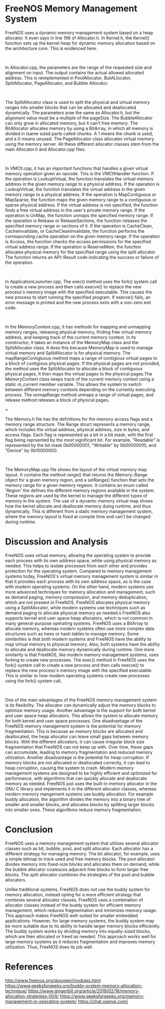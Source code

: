# FreeNOS Memory Management System
FreeNOS uses a dynamic memory management system based on a heap allocator. It even says in line 196 of Allocator.h. In Kernel.h, the Kernel() function sets up the kernel heap for dynamic memory allocation based on the architecture core. This is evidenced here.

<br/>

In Allocator.cpp, the parameters are the range of the requested size and alignment on input. The output contains the actual allowed allocated address. This is reimplemented in PoolAllocator, ButALlocator, SplitAllocator, PageAllocator, and Bubble Allocator.

<br/>

The SplitAllocator class is used to split the physical and virtual memory ranges into smaller blocks that can be allocated and deallocated dynamically. The parameters arae the same as Allocator.h, but the alignment value must be a multiple of the pageSize. The BubbleAllocator can only grow in allocated memory, but it can't free memory. The BitAllocator allocates memory by using a BitArray, in which all memory is divided in tsame sized parts called chunks. A 1 means the chunk is used, and a 0 means unused. The PageAllocator class allocates virtual memory using the memory server. All these different allocator classes stem from the main Allocator.h and Allocator.cpp files.

<br/>

In VMCtl.cpp, it has an important functions that handles a given virtual memory operation given an opcode. This is the VMCtlHandler function. If the operation is LookupVirtual, the function translates the virtual memory address in the given memory range to a physical address. If the operation is LookupVirtual, the function translates the virtual address in the given memory range to a physical address. If the operation is MapContiguous or MapSparse, the function maps the given memory range to a contiguous or sparse physical address. If the virtual address is not specified, the function finds a free virtual address in the user's private memory range. If the operation is UnMap, the function unmaps the specified memory range. If the operation is Release or ReleaseSections, the function releases the specified memory range or sections of it. If the operation is CacheClean, CacheInvalidate, or CacheCleanInvalidate, the function performs the corresponding cache operation on the given memory range. If the operation is Access, the function checks the access permissions for the specified virtual address range. If the operation is ReserveMem, the function allocates physical memory for the specified range using the split allocator. The function returns an API::Result code indicating the success or failure of the operation.

<br/>

In ApplicationLauncher.cpp, The exec() method uses the fork() system call to create a new process and then calls execve() to replace the new process's memory image with the specified executable. This causes the new process to start running the specified program. If execve() fails, an error message is printed and the new process exits with a non-zero exit code.

<br/>

In the MemoryContext.cpp, it has methods for mapping and unmapping memory ranges, releasing physical memory, finding free virtual memory address, and keeping track of the current memory context. In its constructor, it takes an instance of the MemoryMap class and the SplitAllocator class. It does this because MemoryMap is used to manage virtual memory and SplitAllocator is for physical memory. The mapRangeContigiuous method maps a range of contigious virtual pages to a block of contigious physical pages.  If the physical pages are not provided, the method uses the SplitAllocator to allocate a block of contiguous physical pages. It then maps the virtual pages to the physical pages.The MemoryContext class keeps track of the current memory context using a static m_current member variable. This allows the system to switch between different memory contexts depending on the currently executing process. The unmapRange method unmaps a range of virtual pages, and release method releases a block of physical pages.

<<br/>

The Memory.h file has the definitions for the memory access flags and a memory range structure. The Range struct represents a memory range, which includes the virtual address, physical address, size in bytes, and access flags. Each flag is represented as a bit in a bit mask, with the first flag being reprsented by the most significant bit. For example, "Readable" is represented by the bit mask 0b00000001, "Writable" by 0b00000010, and "Device" by 0b10000000.

<br/>

The MemoryMap.cpp file shows the layout of the virtual memory map layout. It contains the method range() that returns the Memory::Range object for a given memory region, and a setRange() function that sets the memory range for a given memory regeion. It contains an enum called 'Region' the defines the different memory regions available in the system. These regions are used by the kernel to manage the different types of memory in the system. The use of a dynamic memory virtual map shows how the kernel allocate and deallocate memory duing runtime, and thus dynamically. This is different from a static memory management system, where the memory layout is fixed at compile time and can't be changed during runtime.

# Discussion and Analysis

FreeNOS uses virtual memory, allowing the operating system to provide each process with its own address space, while using physical memory as needed. This helps to isolate processes from each other and provides protection for the operating system. Compared to memory management systems today, FreeNOS's virtual memory management system is similar in that it provides each process with its own address space, as is the case with modern operating systems. On the other hand, modern systems use more advanced techniques for memory allocation and management, such as demand paging, memory compression, and memory deduplication, which are not present in FreeNOS. FreeNOS allocates physical memory using a SplitAllocator, while modern systems use techniques such as demand paging to allocate physical memory as needed.s FreeNOS also supports kernel and user space heap allocators, which is not common in many general-purpose operating systems. FreeNOS uses a BitArray to allocate memory, whereas modern systems often use more complex data structures such as trees or hash tables to manage memory. Some similarities is that both modern systems and FreeNOS have the ability to map virtual memory to physical memory. Also, both systems have the ability to allocate and deallocate memory dynamically during runtime. One more similarity is that FreeNOS, like modern memory management systems, uses forking to create new processes. The exec() method in FreeNOS uses the fork() system call to create a new process and then calls execve() to replace the new process's memory image with the specified executable. This is similar to how modern operating systems create new processes using the fork() system call.

<br/>

One of the main advantages of the FreeNOS memory management system is its flexibility. The allocator can dynamically adjust the memory blocks to optimize memory usage. Another advantage is the support for both kernel and user space heap allocators. This allows the system to allocate memory for both kernel and user space processes. One disadvantage of the FreeNOS memory management system is the potential for memory fragmentation. This is because as memory blocks are allocated and deallocated, the heap allocator can leave small gaps between memory blocks. With the different allcoators, it can cause irregular block size fragmentation that FreeNOS can not keep up with. Over time, these gaps can accumulate, leading to memory fragmentation and reduced memory utilization. Another disadvantage is the potential for heap corruption. If memory blocks are not allocated or deallocated correctly, it can lead to heap corruption, causing the system to crash. Modern memory management systems are designed to be highly efficient and optimized for performance, with algorithms that can quickly allocate and deallocate memory as needed. FreeNOS just uses the built-in memory allocator in the GNU C library and implements it in the different allocator classes, whereas modern memory mangement systems use buddy allocation. For example buddy allocation, the algorithm divides the memory into a binary tree of smaller and smaller blocks, and allocates blocks by splitting larger blocks into smaller ones. These algorithms reduce memory fragmentation.

# Conclusion

FreeNOS uses a memory management system that utilizes several allocator classes such as bit, bubble, pool, and split allocator. Each allocator has a different strategy for managing memory. The bit allocator, for example, uses a simple bitmap to track used and free memory blocks. The pool allocator divides memory into fixed-size blocks and allocates them on demand, while the bubble allocator coalesces adjacent free blocks to form larger free blocks. The split allocator combines the strategies of the pool and bubble allocators.

Unlike traditional systems, FreeNOS does not use the buddy system for memory allocation, instead opting for a more efficient strategy that combines several allocator classes. FreeNOS uses a combination of allocator classes instead of the buddy system for efficient memory management, which reduces fragmentation and minimizes memory usage. This approach makes FreeNOS well-suited for smaller embedded applications. However, for large memory systems, the buddy system may be more suitable due to its ability to handle larger memory blocks efficiently. The buddy system works by dividing memory into equally-sized blocks, which are then allocated or freed as needed. This approach works well for large memory systems as it reduces fragmentation and improves memory utilization. Thus, FreeNOS does its job well.

# References
http://www.freenos.org/doxygen/modules.html
https://www.geeksforgeeks.org/buddy-system-memory-allocation-technique/
https://www.gingerbill.org/article/2019/02/16/memory-allocation-strategies-004/
https://www.geeksforgeeks.org/memory-management-in-operating-system/
https://chat.openai.com/